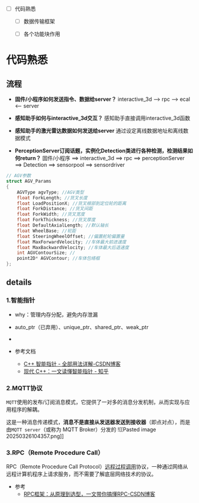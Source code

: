 - [ ] 代码熟悉
	- [ ] 数据传输框架
	- [ ] 各个功能块作用


# 代码熟悉

## 流程
- **固件/小程序如何发送指令、数据给server？**
	interactive_3d --> rpc --> ecal <-- server
- **感知助手如何与interactive_3d交互？**
	感知助手直接调用interactive_3d函数
- **感知助手的激光雷达数据如何发送给server**
	通过设定离线数据地址和离线数据模式

- **PerceptionServer订阅话题，实例化Detection类进行各种检测，检测结果如何return？**
	固件/小程序  ==>  interactive_3d  ==>  rpc ==> perceptionServer  ==>  Detection ==>  sensorpool  ==> sensordriver


```cpp
// AGV参数
struct AGV_Params 
{ 
	AGVType agvType; //AGV类型 
	float ForkLength; //货叉长度 
	float LoadPositionX; //货叉根部到定位轮的距离 
	float ForkDistance; //货叉间距 
	float ForkWidth; //货叉宽度 
	float ForkThickness; //货叉厚度 
	float DefaultAxialLength; //默认轴长 
	float WheelBase; //轮距 
	float SteeringWheelOffset; //偏置舵轮偏置量 
	float MaxForwardVelocity; //车体最大前进速度 
	float MaxBackwardVelocity; //车体最大后退速度 
	int AGVContourSize; // 
	point2D* AGVContour; //车体包络框 
};
```

## details
### 1.智能指针
- why：管理内存分配，避免内存泄漏
- auto_ptr（已弃用）、unique_ptr、shared_ptr、weak_ptr
- 

- 参考文档
	- [C++ 智能指针 - 全部用法详解-CSDN博客](https://blog.csdn.net/cpp_learner/article/details/118912592)
	- [现代 C++：一文读懂智能指针 - 知乎](https://zhuanlan.zhihu.com/p/150555165)


### 2.MQTT协议
`MQTT`使用的发布/订阅消息模式，它提供了一对多的消息分发机制，从而实现与应用程序的解耦。

这是一种消息传递模式，**消息不是直接从发送器发送到接收器**（即点对点），而是由`MQTT server`（或称为 MQTT Broker）分发的
![[Pasted image 20250326104357.png]]
### 3.RPC（Remote Procedure Call）

RPC（Remote Procedure Call Protocol）[远程过程调用](https://so.csdn.net/so/search?q=%E8%BF%9C%E7%A8%8B%E8%BF%87%E7%A8%8B%E8%B0%83%E7%94%A8&spm=1001.2101.3001.7020)协议，一种通过网络从远程计算机程序上请求服务，而不需要了解底层网络技术的协议。
- 参考
	- [RPC框架：从原理到选型，一文带你搞懂RPC-CSDN博客](https://blog.csdn.net/daobuxinzi/article/details/133931185)






